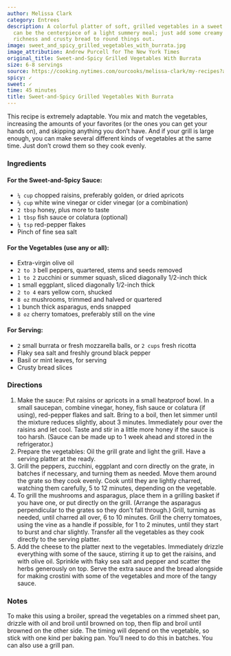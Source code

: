 ```yaml
---
author: Melissa Clark
category: Entrees
description: A colorful platter of soft, grilled vegetables in a sweet and spicy sauce
  can be the centerpiece of a light summery meal; just add some creamy cheese for
  richness and crusty bread to round things out.
image: sweet_and_spicy_grilled_vegetables_with_burrata.jpg
image_attribution: Andrew Purcell for The New York Times
original_title: Sweet-and-Spicy Grilled Vegetables With Burrata
size: 6-8 servings
source: https://cooking.nytimes.com/ourcooks/melissa-clark/my-recipes?action=click&module=byline&region=recipe%20page
spicy: ✓
sweet: ✓
time: 45 minutes
title: Sweet-and-Spicy Grilled Vegetables With Burrata
---
```

This recipe is extremely adaptable. You mix and match the vegetables, increasing the amounts of your favorites (or the ones you can get your hands on), and skipping anything you don’t have. And if your grill is large enough, you can make several different kinds of vegetables at the same time. Just don’t crowd them so they cook evenly.

### Ingredients

#### For the Sweet-and-Spicy Sauce:

* `¼ cup` chopped raisins, preferably golden, or dried apricots 
* `⅔ cup` white wine vinegar or cider vinegar (or a combination) 
* `2 tbsp` honey, plus more to taste 
* `1 tbsp` fish sauce or colatura (optional) 
* `¼ tsp` red-pepper flakes 
* Pinch of fine sea salt 

#### For the Vegetables (use any or all):

* Extra-virgin olive oil 
* `2 to 3` bell peppers, quartered, stems and seeds removed 
* `1 to 2` zucchini or summer squash, sliced diagonally 1/2-inch thick 
* `1` small eggplant, sliced diagonally 1/2-inch thick 
* `2 to 4` ears yellow corn, shucked 
* `8 oz` mushrooms, trimmed and halved or quartered 
* `1` bunch thick asparagus, ends snapped 
* `8 oz` cherry tomatoes, preferably still on the vine 

#### For Serving:

* `2` small burrata or fresh mozzarella balls, or `2 cups` fresh ricotta 
* Flaky sea salt and freshly ground black pepper 
* Basil or mint leaves, for serving 
* Crusty bread slices 

### Directions

1. Make the sauce: Put raisins or apricots in a small heatproof bowl. In a small saucepan, combine vinegar, honey, fish sauce or colatura (if using), red-pepper flakes and salt. Bring to a boil, then let simmer until the mixture reduces slightly, about 3 minutes. Immediately pour over the raisins and let cool. Taste and stir in a little more honey if the sauce is too harsh. (Sauce can be made up to 1 week ahead and stored in the refrigerator.)
2. Prepare the vegetables: Oil the grill grate and light the grill. Have a serving platter at the ready.
3. Grill the peppers, zucchini, eggplant and corn directly on the grate, in batches if necessary, and turning them as needed. Move them around the grate so they cook evenly. Cook until they are lightly charred, watching them carefully, 5 to 12 minutes, depending on the vegetable.
4. To grill the mushrooms and asparagus, place them in a grilling basket if you have one, or put directly on the grill. (Arrange the asparagus perpendicular to the grates so they don’t fall through.) Grill, turning as needed, until charred all over, 6 to 10 minutes. Grill the cherry tomatoes, using the vine as a handle if possible, for 1 to 2 minutes, until they start to burst and char slightly. Transfer all the vegetables as they cook directly to the serving platter.
5. Add the cheese to the platter next to the vegetables. Immediately drizzle everything with some of the sauce, stirring it up to get the raisins, and with olive oil. Sprinkle with flaky sea salt and pepper and scatter the herbs generously on top. Serve the extra sauce and the bread alongside for making crostini with some of the vegetables and more of the tangy sauce.

### Notes

To make this using a broiler, spread the vegetables on a rimmed sheet pan, drizzle with oil and broil until browned on top, then flip and broil until browned on the other side. The timing will depend on the vegetable, so stick with one kind per baking pan. You’ll need to do this in batches. You can also use a grill pan.